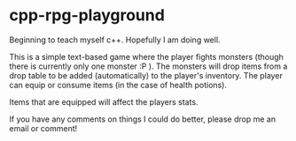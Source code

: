 # cpp-rpg-playground

Beginning to teach myself c++. Hopefully I am doing well.

This is a simple text-based game where the player fights monsters (though there is currently only one monster :P ).
The monsters will drop items from a drop table to be added (automatically) to the player's inventory. The player can equip
or consume items (in the case of health potions).

Items that are equipped will affect the players stats.



If you have any comments on things I could do better, please drop me an email or comment!

